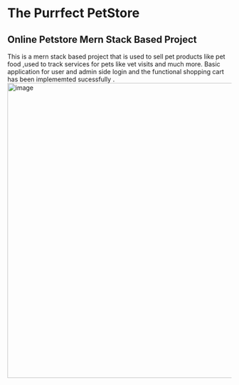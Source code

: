 # The Purrfect PetStore
## Online Petstore Mern Stack Based Project 
This is a mern stack based project that is used to sell pet products like pet food ,used to track services for pets like vet visits and much more.
Basic application for user and admin side login and the functional shopping cart has been implememted sucessfully .
<img width="662" alt="image" src="https://github.com/aayushikarcbit/Petshop/assets/106508307/9ce3fecb-2abb-4738-af18-b54fbaa81fd7">
